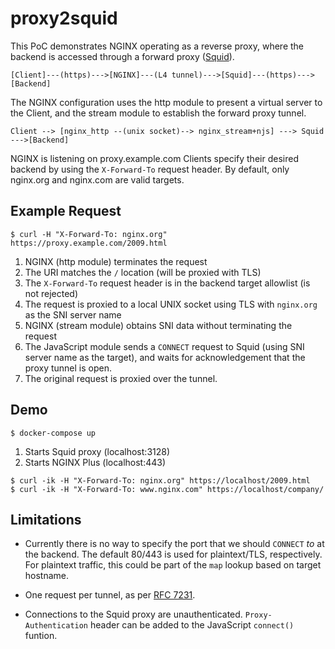 proxy2squid
===========

This PoC demonstrates NGINX operating as a reverse proxy, where the backend is accessed through a forward proxy ([Squid](http://squid-cache.org)).

```
[Client]---(https)--->[NGINX]---(L4 tunnel)--->[Squid]---(https)--->[Backend]
```

The NGINX configuration uses the http module to present a virtual server to the Client, and the stream module to establish the forward proxy tunnel.

```
Client --> [nginx_http --(unix socket)--> nginx_stream+njs] ---> Squid --->[Backend]
```

NGINX is listening on proxy.example.com
Clients specify their desired backend by using the `X-Forward-To` request header. By default, only nginx.org and nginx.com are valid targets.

Example Request
---------------

```shell
$ curl -H "X-Forward-To: nginx.org" https://proxy.example.com/2009.html
```

1. NGINX (http module) terminates the request
2. The URI matches the `/` location (will be proxied with TLS)
3. The `X-Forward-To` request header is in the backend target allowlist (is not rejected)
4. The request is proxied to a local UNIX socket using TLS with `nginx.org` as the SNI server name
5. NGINX (stream module) obtains SNI data without terminating the request
6. The JavaScript module sends a `CONNECT` request to Squid (using SNI server name as the target), and waits for acknowledgement that the proxy tunnel is open.
7. The original request is proxied over the tunnel.

Demo
----

```shell
$ docker-compose up
```
1. Starts Squid proxy (localhost:3128)
2. Starts NGINX Plus (localhost:443)

```shell
$ curl -ik -H "X-Forward-To: nginx.org" https://localhost/2009.html
$ curl -ik -H "X-Forward-To: www.nginx.com" https://localhost/company/
```

Limitations
-----------

* Currently there is no way to specify the port that we should `CONNECT` *to* at the backend. The default 80/443 is used for plaintext/TLS, respectively. For plaintext traffic, this could be part of the `map` lookup based on target hostname.

* One request per tunnel, as per [RFC 7231](https://tools.ietf.org/html/rfc7231#section-4.3.6).

* Connections to the Squid proxy are unauthenticated. `Proxy-Authentication` header can be added to the JavaScript `connect()` funtion.
